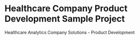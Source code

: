 # Healthcare Company Product Development Sample Project
 Healthcare Analytics Company Solutions - Product Development
